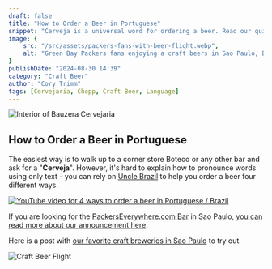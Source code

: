 ```yaml
---
draft: false
title: "How to Order a Beer in Portuguese"
snippet: "Cerveja is a universal word for ordering a beer. Read our quick post on how to order a cold one."
image: {
    src: "/src/assets/packers-fans-with-beer-flight.webp",
    alt: "Green Bay Packers fans enjoying a craft beers in Sao Paulo, Brazil"
}
publishDate: "2024-08-30 14:39"
category: "Craft Beer"
author: "Cory Trimm"
tags: [Cervejaria, Chopp, Craft Beer, Language]
---
```


![Interior of Bauzera Cervejaria](../../assets/bauzera.jpg)

## How to Order a Beer in Portuguese

The easiest way is to walk up to a corner store Boteco or any other bar and ask for a "**Cerveja**". However, it's hard to explain how to pronounce words using only text - you can rely on [Uncle Brazil](https://www.youtube.com/@UncleBrazil) to help you order a beer four different ways.

[![YouTube video for 4 ways to order a beer in Portuguese / Brazil](https://img.youtube.com/vi/m8Lq3Cns7oI/0.jpg)](https://www.youtube.com/watch?v=m8Lq3Cns7oI)

If you are looking for the [PackersEverywhere.com Bar](https://www.packerseverywhere.com/find-a-bar/bar-details/Index?id=dade858a-fa8f-6ce3-be09-ff000095b832) in Sao Paulo, [you can read more about our announcement here](/blog/announcing-omalleys-as-the-packers-everywhere-bar/).

Here is a post with [our favorite craft breweries in Sao Paulo](/blog/beer-to-try-in-sao-paulo/) to try out.

![Craft Beer Flight](../../assets/beer-flight.png)
